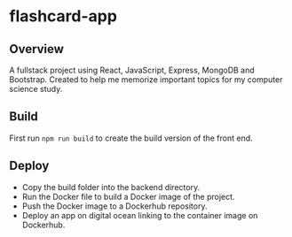 # flashcard-app
## Overview
A fullstack project using React, JavaScript, Express, MongoDB and Bootstrap. Created to help me memorize important topics for my computer science study.

## Build
First run `npm run build` to create the build version of the front end.

## Deploy
- Copy the build folder into the backend directory.
- Run the Docker file to build a Docker image of the project.
- Push the Docker image to a Dockerhub repository.
- Deploy an app on digital ocean linking to the container image on Dockerhub.
